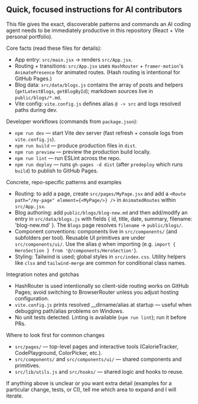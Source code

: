 ## Quick, focused instructions for AI contributors

This file gives the exact, discoverable patterns and commands an AI coding agent needs to be immediately productive in this repository (React + Vite personal portfolio).

Core facts (read these files for details):
- App entry: `src/main.jsx` -> renders `src/App.jsx`.
- Routing + transitions: `src/App.jsx` uses `HashRouter` + `framer-motion`'s `AnimatePresence` for animated routes. (Hash routing is intentional for GitHub Pages.)
- Blog data: `src/data/blogs.js` contains the array of posts and helpers (`getLatestBlogs`, `getBlogById`); markdown sources live in `public/blogs/*.md`.
- Vite config: `vite.config.js` defines alias `@ -> src` and logs resolved paths during dev.

Developer workflows (commands from `package.json`):
- `npm run dev` — start Vite dev server (fast refresh + console logs from `vite.config.js`).
- `npm run build` — produce production files in `dist`.
- `npm run preview` — preview the production build locally.
- `npm run lint` — run ESLint across the repo.
- `npm run deploy` — runs `gh-pages -d dist` (after `predeploy` which runs `build`) to publish to GitHub Pages.

Concrete, repo-specific patterns and examples
- Routing: to add a page, create `src/pages/MyPage.jsx` and add a `<Route path="/my-page" element={<MyPage/>} />` in `AnimatedRoutes` within `src/App.jsx`.
- Blog authoring: add `public/blogs/blog-new.md` and then add/modify an entry in `src/data/blogs.js` with fields { id, title, date, summary, filename: 'blog-new.md' }. The `Blogs` page resolves `filename` -> `public/blogs/`.
- Component conventions: components live in `src/components/` (and subfolders per tool). Reusable UI primitives are under `src/components/ui/`. Use the alias `@` when importing (e.g. `import { HeroSection } from '@/components/HeroSection'`).
- Styling: Tailwind is used; global styles in `src/index.css`. Utility helpers like `clsx` and `tailwind-merge` are common for conditional class names.

Integration notes and gotchas
- HashRouter is used intentionally so client-side routing works on GitHub Pages; avoid switching to BrowserRouter unless you adjust hosting configuration.
- `vite.config.js` prints resolved __dirname/alias at startup — useful when debugging path/alias problems on Windows.
- No unit tests detected. Linting is available (`npm run lint`); run it before PRs.

Where to look first for common changes
- `src/pages/` — top-level pages and interactive tools (CalorieTracker, CodePlayground, ColorPicker, etc.).
- `src/components/` and `src/components/ui/` — shared components and primitives.
- `src/lib/utils.js` and `src/hooks/` — shared logic and hooks to reuse.

If anything above is unclear or you want extra detail (examples for a particular change, tests, or CI), tell me which area to expand and I will iterate.
